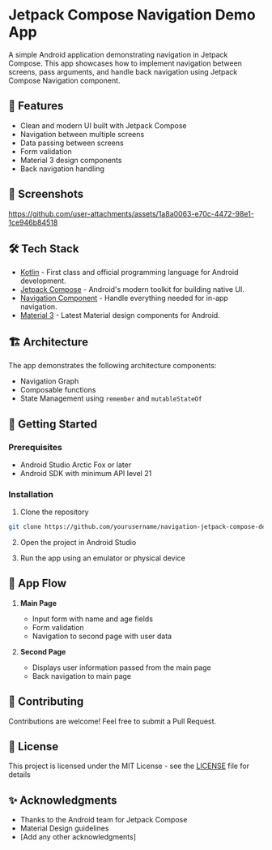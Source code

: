 

# Jetpack Compose Navigation Demo App

A simple Android application demonstrating navigation in Jetpack Compose. This app showcases how to implement navigation between screens, pass arguments, and handle back navigation using Jetpack Compose Navigation component.

## 🌟 Features

- Clean and modern UI built with Jetpack Compose
- Navigation between multiple screens
- Data passing between screens
- Form validation
- Material 3 design components
- Back navigation handling

## 📱 Screenshots

https://github.com/user-attachments/assets/1a8a0063-e70c-4472-98e1-1ce946b84518



## 🛠️ Tech Stack

- [Kotlin](https://kotlinlang.org/) - First class and official programming language for Android development.
- [Jetpack Compose](https://developer.android.com/jetpack/compose) - Android's modern toolkit for building native UI.
- [Navigation Component](https://developer.android.com/jetpack/compose/navigation) - Handle everything needed for in-app navigation.
- [Material 3](https://m3.material.io/) - Latest Material design components for Android.

## 🏗️ Architecture

The app demonstrates the following architecture components:
- Navigation Graph
- Composable functions
- State Management using `remember` and `mutableStateOf`

## 🚀 Getting Started

### Prerequisites

- Android Studio Arctic Fox or later
- Android SDK with minimum API level 21

### Installation

1. Clone the repository
```bash
git clone https://github.com/yourusername/navigation-jetpack-compose-demo-app.git
```

2. Open the project in Android Studio

3. Run the app using an emulator or physical device

## 📱 App Flow

1. **Main Page**
   - Input form with name and age fields
   - Form validation
   - Navigation to second page with user data

2. **Second Page**
   - Displays user information passed from the main page
   - Back navigation to main page

## 🤝 Contributing

Contributions are welcome! Feel free to submit a Pull Request.

## 📝 License

This project is licensed under the MIT License - see the [LICENSE](LICENSE) file for details

## ✨ Acknowledgments

- Thanks to the Android team for Jetpack Compose
- Material Design guidelines
- [Add any other acknowledgments]
```
